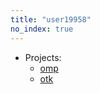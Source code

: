 ```yaml
---
title: "user19958"
no_index: true
---
```


* Projects:
  * [omp](/projects/omp/)
  * [otk](/projects/otk/)
